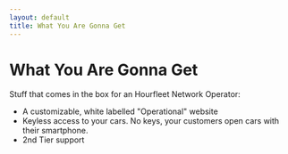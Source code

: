 ```yaml
---
layout: default
title: What You Are Gonna Get
---
```

# What You Are Gonna Get

Stuff that comes in the box for an Hourfleet Network Operator:

* A customizable, white labelled "Operational" website
* Keyless access to your cars. No keys, your customers open cars with their smartphone.
* 2nd Tier support
